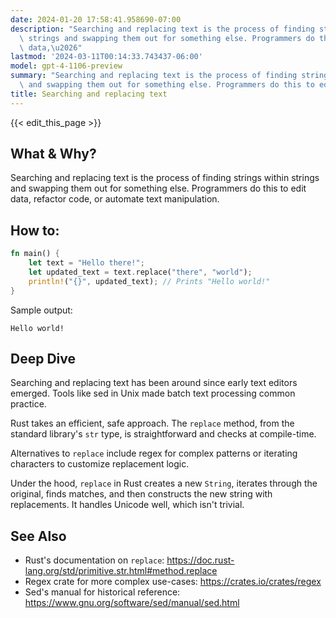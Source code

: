 ```yaml
---
date: 2024-01-20 17:58:41.958690-07:00
description: "Searching and replacing text is the process of finding strings within\
  \ strings and swapping them out for something else. Programmers do this to edit\
  \ data,\u2026"
lastmod: '2024-03-11T00:14:33.743437-06:00'
model: gpt-4-1106-preview
summary: "Searching and replacing text is the process of finding strings within strings\
  \ and swapping them out for something else. Programmers do this to edit data,\u2026"
title: Searching and replacing text
---
```


{{< edit_this_page >}}

## What & Why?
Searching and replacing text is the process of finding strings within strings and swapping them out for something else. Programmers do this to edit data, refactor code, or automate text manipulation.

## How to:

```Rust
fn main() {
    let text = "Hello there!";
    let updated_text = text.replace("there", "world");
    println!("{}", updated_text); // Prints "Hello world!"
}
```

Sample output:
```
Hello world!
```

## Deep Dive
Searching and replacing text has been around since early text editors emerged. Tools like sed in Unix made batch text processing common practice.

Rust takes an efficient, safe approach. The `replace` method, from the standard library's `str` type, is straightforward and checks at compile-time.

Alternatives to `replace` include regex for complex patterns or iterating characters to customize replacement logic.

Under the hood, `replace` in Rust creates a new `String`, iterates through the original, finds matches, and then constructs the new string with replacements. It handles Unicode well, which isn't trivial.

## See Also
- Rust's documentation on `replace`: https://doc.rust-lang.org/std/primitive.str.html#method.replace
- Regex crate for more complex use-cases: https://crates.io/crates/regex
- Sed's manual for historical reference: https://www.gnu.org/software/sed/manual/sed.html
